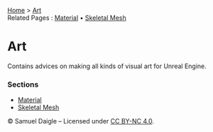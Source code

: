 [Home](../README.md) > [Art](README.md)  
Related Pages : [Material](Material.md) • [Skeletal Mesh](Skeletal%20Mesh.md)
# Art
Contains advices on making all kinds of visual art for Unreal Engine.

### Sections
- [Material](<Material.md>)
- [Skeletal Mesh](<Skeletal Mesh.md>)

© Samuel Daigle – Licensed under [CC BY-NC 4.0](https://creativecommons.org/licenses/by-nc/4.0/). 